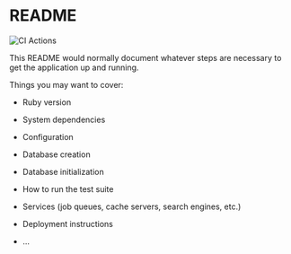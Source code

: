 # README

![CI Actions](https://github.com/cambrown101/developing-mastery-blog/actions/workflows/ciworkflow.yml/badge.svg)

This README would normally document whatever steps are necessary to get the
application up and running.

Things you may want to cover:

- Ruby version

- System dependencies

- Configuration

- Database creation

- Database initialization

- How to run the test suite

- Services (job queues, cache servers, search engines, etc.)

- Deployment instructions

- ...
